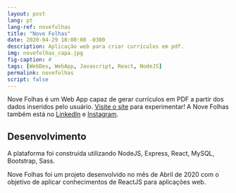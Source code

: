 ```yaml
---
layout: post
lang: pt
lang-ref: novefolhas
title: "Nove Folhas"
date: 2020-04-29 10:00:00 -0300
description: Aplicação web para criar currículos em pdf.
img: novefolhas_capa.jpg
fig-caption: #
tags: [WebDev, WebApp, Javascript, React, NodeJS]
permalink: novefolhas
script: false
---
```

Nove Folhas é um Web App capaz de gerar currículos em PDF a partir dos dados inseridos pelo usuário. [Visite o site](https://novefolhas.studio/) para experimentar! A Nove Folhas também está no [LinkedIn](https://www.linkedin.com/company/nove-folhas) e [Instagram](https://www.instagram.com/novefolhas/).

## Desenvolvimento
A plataforma foi construída utilizando NodeJS, Express, React, MySQL, Bootstrap, Sass.

Nove Folhas foi um projeto desenvolvido no mês de Abril de 2020 com o objetivo de aplicar conhecimentos de ReactJS para aplicações web.